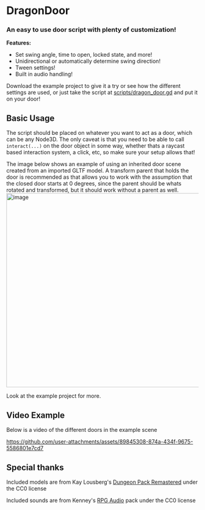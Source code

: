 # DragonDoor
### An easy to use door script with plenty of customization!

**Features:**
- Set swing angle, time to open, locked state, and more!
- Unidirectional or automatically determine swing direction!
- Tween settings!
- Built in audio handling!

Download the example project to give it a try or see how the different settings are used, or just take the script at [scripts/dragon_door.gd](/scripts/dragon_door.gd) and put it on your door!

## Basic Usage

The script should be placed on whatever you want to act as a door, which can be any Node3D. The only caveat is that you need to be able to call `interact(...)` on the door object in some way, whether thats a raycast based interaction system, a click, etc, so make sure your setup allows that!

The image below shows an example of using an inherited door scene created from an imported GLTF model. A transform parent that holds the door is recommended as that allows you to work with the assumption that the closed door starts at 0 degrees, since the parent should be whats rotated and transformed, but it should work without a parent as well.
<img width="509" height="auto" alt="image" src="https://github.com/user-attachments/assets/18b98722-de19-4422-a7bb-0d676c59f72e" />

Look at the example project for more.


## Video Example
Below is a video of the different doors in the example scene

https://github.com/user-attachments/assets/89845308-874a-434f-9675-5586801e7cd7



## Special thanks
Included models are from Kay Lousberg's [Dungeon Pack Remastered](https://kaylousberg.itch.io/kaykit-dungeon-remastered) under the CC0 license

Included sounds are from Kenney's [RPG Audio](https://kenney.nl/assets/rpg-audio) pack under the CC0 license
